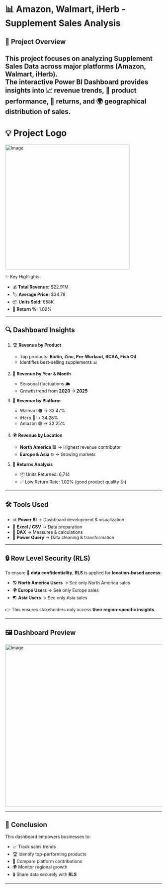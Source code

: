 # 📊 Amazon, Walmart, iHerb - Supplement Sales Analysis  

## 📌 Project Overview  
This project focuses on analyzing **Supplement Sales Data** across major platforms (**Amazon, Walmart, iHerb**).  
The interactive **Power BI Dashboard** provides insights into 📈 revenue trends, 🛒 product performance, 🔄 returns, and 🌍 geographical distribution of sales.  
---

# 💡 Project Logo
<img width="400" height="400" alt="Image" src="https://github.com/user-attachments/assets/1f2fdd5c-65f9-4524-b096-a1b3fc77ead0" />

✨ Key Highlights:  
- 💰 **Total Revenue:** $22.91M  
- 🏷️ **Average Price:** $34.78  
- 📦 **Units Sold:** 658K  
- 🔄 **Return %:** 1.02%  

---

## 🔍 Dashboard Insights  
1. 🏆 **Revenue by Product**  
   - Top products: **Biotin, Zinc, Pre-Workout, BCAA, Fish Oil**  
   - Identifies best-selling supplements 📊  

2. 📅 **Revenue by Year & Month**  
   - Seasonal fluctuations 🌦️  
   - Growth trend from **2020 → 2025**  

3. 🛒 **Revenue by Platform**  
   - Walmart 🟠 → 33.47%  
   - iHerb 🔵 → 34.28%  
   - Amazon 🟢 → 32.25%  

4. 🌍 **Revenue by Location**  
   - **North America** 🟩 → Highest revenue contributor  
   - **Europe & Asia** 🌐 → Growing markets  

5. 🔄 **Returns Analysis**  
   - 📦 Units Returned: 6,714  
   - ✅ Low Return Rate: 1.02% (good product quality 👍)  

---

## 🛠 Tools Used  
- 📊 **Power BI** → Dashboard development & visualization  
- 📑 **Excel / CSV** → Data preparation  
- 🔢 **DAX** → Measures & calculations  
- 🧹 **Power Query** → Data cleaning & transformation  

---

## 🔒 Row Level Security (RLS)  
To ensure 🔐 **data confidentiality**, **RLS** is applied for **location-based access**:  
- 🌎 **North America Users** → See only North America sales  
- 🌍 **Europe Users** → See only Europe sales  
- 🌏 **Asia Users** → See only Asia sales  

👉 This ensures stakeholders only access **their region-specific insights**.  

---

## 🖼️ Dashboard Preview  
<img width="907" height="520" alt="Image" src="https://github.com/user-attachments/assets/daa3678e-5cd4-4dbd-99f3-555101508f47" />  

---

## 🚀 Conclusion  
This dashboard empowers businesses to:  
- 📈 Track sales trends  
- 🏆 Identify top-performing products  
- 🛒 Compare platform contributions  
- 🌍 Monitor regional growth  
- 🔒 Share data securely with **RLS**  

---
